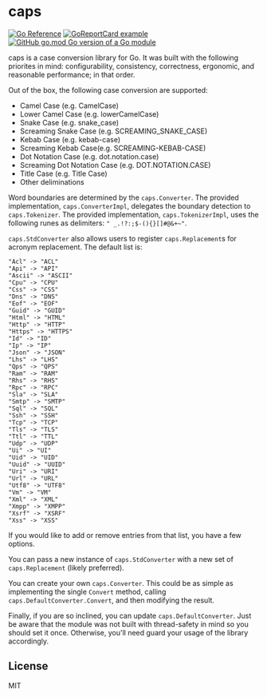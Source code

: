 # caps

[![Go Reference](https://pkg.go.dev/badge/github.com/chanced/caps.svg)](https://pkg.go.dev/github.com/chanced/caps)
[![GoReportCard example](https://goreportcard.com/badge/github.com/chanced/caps)](https://goreportcard.com/report/github.com/chanced/caps)
[![GitHub go.mod Go version of a Go module](https://img.shields.io/github/go-mod/go-version/gomods/athens.svg)](https://github.com/chanced/caps)

caps is a case conversion library for Go. It was built with the following
priorites in mind: configurability, consistency, correctness, ergonomic, and
reasonable performance; in that order.

Out of the box, the following case conversion are supported:

-   Camel Case (e.g. CamelCase)
-   Lower Camel Case (e.g. lowerCamelCase)
-   Snake Case (e.g. snake_case)
-   Screaming Snake Case (e.g. SCREAMING_SNAKE_CASE)
-   Kebab Case (e.g. kebab-case)
-   Screaming Kebab Case(e.g. SCREAMING-KEBAB-CASE)
-   Dot Notation Case (e.g. dot.notation.case)
-   Screaming Dot Notation Case (e.g. DOT.NOTATION.CASE)
-   Title Case (e.g. Title Case)
-   Other deliminations

Word boundaries are determined by the `caps.Converter`. The provided implementation, `caps.ConverterImpl`,
delegates the boundary detection to `caps.Tokenizer`. The provided implementation, `caps.TokenizerImpl`,
uses the following runes as delimiters: `" _.!?:;$-(){}[]#@&+~"`.

`caps.StdConverter` also allows users to register `caps.Replacement`s for acronym replacement. The default list is:

```
"Acl" -> "ACL"
"Api" -> "API"
"Ascii" -> "ASCII"
"Cpu" -> "CPU"
"Css" -> "CSS"
"Dns" -> "DNS"
"Eof" -> "EOF"
"Guid" -> "GUID"
"Html" -> "HTML"
"Http" -> "HTTP"
"Https" -> "HTTPS"
"Id" -> "ID"
"Ip" -> "IP"
"Json" -> "JSON"
"Lhs" -> "LHS"
"Qps" -> "QPS"
"Ram" -> "RAM"
"Rhs" -> "RHS"
"Rpc" -> "RPC"
"Sla" -> "SLA"
"Smtp" -> "SMTP"
"Sql" -> "SQL"
"Ssh" -> "SSH"
"Tcp" -> "TCP"
"Tls" -> "TLS"
"Ttl" -> "TTL"
"Udp" -> "UDP"
"Ui" -> "UI"
"Uid" -> "UID"
"Uuid" -> "UUID"
"Uri" -> "URI"
"Url" -> "URL"
"Utf8" -> "UTF8"
"Vm" -> "VM"
"Xml" -> "XML"
"Xmpp" -> "XMPP"
"Xsrf" -> "XSRF"
"Xss" -> "XSS"
```

If you would like to add or remove entries from that list, you have a few
options.

You can pass a new instance of `caps.StdConverter` with a new set of
`caps.Replacement` (likely preferred).

You can create your own `caps.Converter`. This could be as simple as
implementing the single `Convert` method, calling `caps.DefaultConverter.Convert`,
and then modifying the result.

Finally, if you are so inclined, you can update `caps.DefaultConverter`. Just be aware that the
module was not built with thread-safety in mind so you should set it once.
Otherwise, you'll need guard your usage of the library accordingly.

## License

MIT
